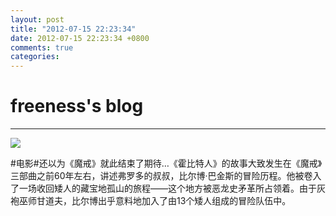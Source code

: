 ```yaml
---
layout: post
title: "2012-07-15 22:23:34"
date: 2012-07-15 22:23:34 +0800
comments: true
categories: 
---
```


# freeness's blog

----------

![](http://okqmqrbgo.bkt.clouddn.com/201207152223341.jpg)

>
\#电影\#还以为《魔戒》就此结束了期待…《霍比特人》的故事大致发生在《魔戒》三部曲之前60年左右，讲述弗罗多的叔叔，比尔博·巴金斯的冒险历程。他被卷入了一场收回矮人的藏宝地孤山的旅程——这个地方被恶龙史矛革所占领着。由于灰袍巫师甘道夫，比尔博出乎意料地加入了由13个矮人组成的冒险队伍中。